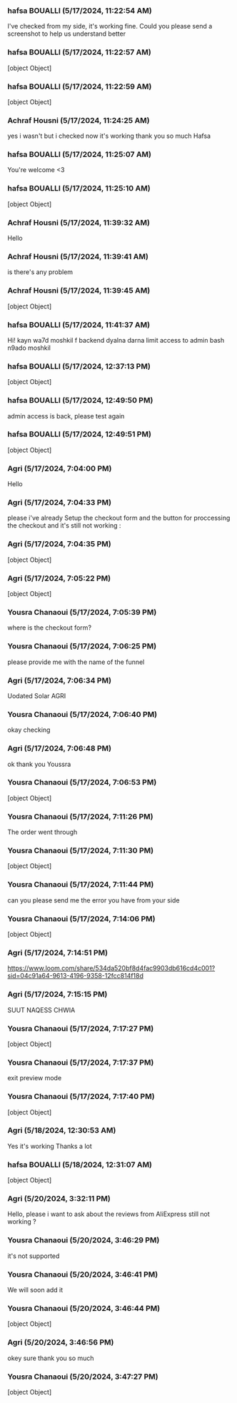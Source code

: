 ### hafsa BOUALLI (5/17/2024, 11:22:54 AM)

I've checked from my side, it's working fine. Could you please send a screenshot to help us understand better

### hafsa BOUALLI (5/17/2024, 11:22:57 AM)

[object Object]

### hafsa BOUALLI (5/17/2024, 11:22:59 AM)

[object Object]

### Achraf Housni (5/17/2024, 11:24:25 AM)

yes i wasn't but i checked now it's working thank you so much Hafsa

### hafsa BOUALLI (5/17/2024, 11:25:07 AM)

You're welcome <3

### hafsa BOUALLI (5/17/2024, 11:25:10 AM)

[object Object]

### Achraf Housni (5/17/2024, 11:39:32 AM)

Hello

### Achraf Housni (5/17/2024, 11:39:41 AM)

is there's any problem

### Achraf Housni (5/17/2024, 11:39:45 AM)

[object Object]

### hafsa BOUALLI (5/17/2024, 11:41:37 AM)

Hi! 
kayn wa7d moshkil f backend dyalna darna limit access to admin bash n9ado moshkil

### hafsa BOUALLI (5/17/2024, 12:37:13 PM)

[object Object]

### hafsa BOUALLI (5/17/2024, 12:49:50 PM)

admin access is back, please test again

### hafsa BOUALLI (5/17/2024, 12:49:51 PM)

[object Object]

### Agri  (5/17/2024, 7:04:00 PM)

Hello

### Agri  (5/17/2024, 7:04:33 PM)

please i've already Setup the checkout form and the button for proccessing the checkout and it's still not working :

### Agri  (5/17/2024, 7:04:35 PM)

[object Object]

### Agri  (5/17/2024, 7:05:22 PM)

[object Object]

### Yousra Chanaoui (5/17/2024, 7:05:39 PM)

where is the checkout form?

### Yousra Chanaoui (5/17/2024, 7:06:25 PM)

please provide me with the name of the funnel

### Agri  (5/17/2024, 7:06:34 PM)

Uodated Solar AGRI

### Yousra Chanaoui (5/17/2024, 7:06:40 PM)

okay checking

### Agri  (5/17/2024, 7:06:48 PM)

ok thank you Youssra

### Yousra Chanaoui (5/17/2024, 7:06:53 PM)

[object Object]

### Yousra Chanaoui (5/17/2024, 7:11:26 PM)

The order went through

### Yousra Chanaoui (5/17/2024, 7:11:30 PM)

[object Object]

### Yousra Chanaoui (5/17/2024, 7:11:44 PM)

can you please send me the error you have from your side

### Yousra Chanaoui (5/17/2024, 7:14:06 PM)

[object Object]

### Agri  (5/17/2024, 7:14:51 PM)

https://www.loom.com/share/534da520bf8d4fac9903db616cd4c001?sid=04c91a64-9613-4196-9358-12fcc814f18d

### Agri  (5/17/2024, 7:15:15 PM)

SUUT NAQESS CHWIA

### Yousra Chanaoui (5/17/2024, 7:17:27 PM)

[object Object]

### Yousra Chanaoui (5/17/2024, 7:17:37 PM)

exit preview mode

### Yousra Chanaoui (5/17/2024, 7:17:40 PM)

[object Object]

### Agri  (5/18/2024, 12:30:53 AM)

Yes it's working Thanks a lot

### hafsa BOUALLI (5/18/2024, 12:31:07 AM)

[object Object]

### Agri  (5/20/2024, 3:32:11 PM)

Hello, please i want to ask about the reviews from AliExpress still not working ?

### Yousra Chanaoui (5/20/2024, 3:46:29 PM)

it's not supported

### Yousra Chanaoui (5/20/2024, 3:46:41 PM)

We will soon add it

### Yousra Chanaoui (5/20/2024, 3:46:44 PM)

[object Object]

### Agri  (5/20/2024, 3:46:56 PM)

okey sure thank you so much

### Yousra Chanaoui (5/20/2024, 3:47:27 PM)

[object Object]
